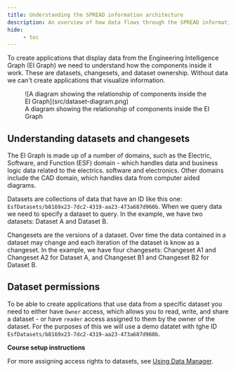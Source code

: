 ```yaml
---
title: Understanding the SPREAD information architecture
description: An overview of how data flows through the SPREAD information model.
hide:
     - toc
---
```


To create applications that display data from the Engineering Intelligence Graph (EI Graph) we need to understand how the components inside it work. These are datasets, changesets, and dataset ownership. Without data we can't create applications that visualize information.

<figure markdown="span">
     ![A diagram showing the relationship of components inside the EI Graph](src/dataset-diagram.png)
     <figcaption>A diagram showing the relationship of components inside the EI Graph</figcaption>
</figure>

## Understanding datasets and changesets

The EI Graph is made up of a number of domains, such as the Electric, Software, and Function (ESF) domain - which handles data and business logic data related to the electrics. software and electronics. Other domains include the CAD domain, which handles data from computer aided diagrams.

Datasets are collections of data that have an ID like this one: `EsfDatasets/b8169x23-7dc2-4319-aa23-473a687d960b`. When we query data we need to specify a dataset to query. In the example, we have two datasets: Dataset A and Dataset B.

Changesets are the versions of a dataset. Over time the data contained in a dataset may change and each iteration of the dataset is know as a changeset. In the example, we have four changesets: Changeset A1 and Changeset A2 for Dataset A, and Changeset B1 and Changeset B2 for Dataset B.

## Dataset permissions

To be able to create applications that use data from a specific dataset you need to either have `Owner` access, which allows you to read, write, and share a dataset - or have `reader` access assigned to them by the owner of the dataset. For the purposes of this we will use a demo datatet with tghe ID `EsfDatasets/b8169x23-7dc2-4319-aa23-473a687d960b`.

**Course setup instructions**

For more assigning access rights to datasets, see [Using Data Manager]().
